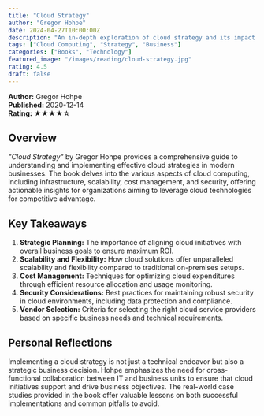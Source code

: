 ```yaml
---
title: "Cloud Strategy"
author: "Gregor Hohpe"
date: 2024-04-27T10:00:00Z
description: "An in-depth exploration of cloud strategy and its impact on modern businesses."
tags: ["Cloud Computing", "Strategy", "Business"]
categories: ["Books", "Technology"]
featured_image: "/images/reading/cloud-strategy.jpg"
rating: 4.5
draft: false
---
```


**Author:** Gregor Hohpe  
**Published:** 2020-12-14  
**Rating:** ★★★★☆

## Overview

*"Cloud Strategy"* by Gregor Hohpe provides a comprehensive guide to understanding and implementing effective cloud strategies in modern businesses. The book delves into the various aspects of cloud computing, including infrastructure, scalability, cost management, and security, offering actionable insights for organizations aiming to leverage cloud technologies for competitive advantage.

## Key Takeaways

1. **Strategic Planning:** The importance of aligning cloud initiatives with overall business goals to ensure maximum ROI.
2. **Scalability and Flexibility:** How cloud solutions offer unparalleled scalability and flexibility compared to traditional on-premises setups.
3. **Cost Management:** Techniques for optimizing cloud expenditures through efficient resource allocation and usage monitoring.
4. **Security Considerations:** Best practices for maintaining robust security in cloud environments, including data protection and compliance.
5. **Vendor Selection:** Criteria for selecting the right cloud service providers based on specific business needs and technical requirements.

## Personal Reflections

Implementing a cloud strategy is not just a technical endeavor but also a strategic business decision. Hohpe emphasizes the need for cross-functional collaboration between IT and business units to ensure that cloud initiatives support and drive business objectives. The real-world case studies provided in the book offer valuable lessons on both successful implementations and common pitfalls to avoid.
